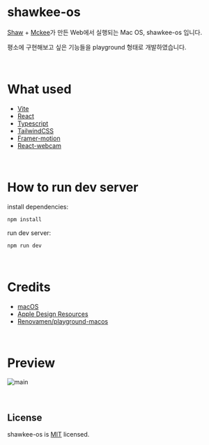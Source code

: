 # shawkee-os
[Shaw](https://github.com/minjongbaek) + [Mckee](https://github.com/jaeung-E)가 만든 Web에서 실행되는 Mac OS, shawkee-os 입니다. <!-- [asdasd](!2#!@#) -->

평소에 구현해보고 싶은 기능들을 playground 형태로 개발하였습니다.

&nbsp;

# What used
- [Vite](https://ko.vitejs.dev/) 
- [React](https://react.dev/)
- [Typescript](https://www.typescriptlang.org/)
- [TailwindCSS](https://tailwindcss.com/)
- [Framer-motion](https://www.framer.com/?utm_source=motion-readme)
- [React-webcam](https://github.com/mozmorris/react-webcam)

&nbsp;

# How to run dev server
install dependencies:

```bash
npm install
````

run dev server:
```bash
npm run dev
````

&nbsp;

# Credits
- [macOS](https://www.apple.com/kr/macos/sonoma/)
- [Apple Design Resources](https://www.figma.com/community/file/1251588934545918753)
- [Renovamen/playground-macos](https://github.com/Renovamen/playground-macos)

&nbsp;

# Preview

![main](https://github.com/shaw-kee/shawkee-os/assets/62253743/0534f501-abc5-4115-8b2c-98a0e2cd15ae)

&nbsp;

## License
shawkee-os is [MIT](https://github.com/shaw-kee/shawkee-os/blob/main/LICENSE) licensed.
